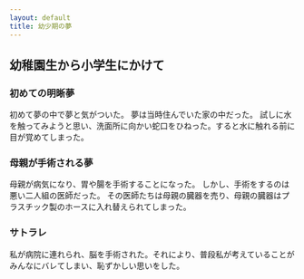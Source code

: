 ```yaml
---
layout: default
title: 幼少期の夢
---
```


## 幼稚園生から小学生にかけて

### 初めての明晰夢
初めて夢の中で夢と気がついた。
夢は当時住んでいた家の中だった。
試しに水を触ってみようと思い、洗面所に向かい蛇口をひねった。すると水に触れる前に目が覚めてしまった。

### 母親が手術される夢
母親が病気になり、胃や腸を手術することになった。
しかし、手術をするのは悪い二人組の医師だった。
その医師たちは母親の臓器を売り、母親の臓器はプラスチック製のホースに入れ替えられてしまった。

### サトラレ
私が病院に連れられ、脳を手術された。それにより、普段私が考えていることがみんなにバレてしまい、恥ずかしい思いをした。

